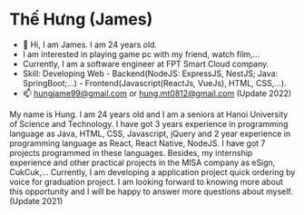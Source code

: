 <h1>Thế Hưng (James)</h1>


- 👋 Hi, I am James. I am 24 years old.
- I am interested in playing game pc with my friend, watch film,... 
- Currently, I am a software engineer at FPT Smart Cloud company.
- Skill: Developing Web - Backend(NodeJS: ExpressJS, NestJS; Java: SpringBoot;...) - Frontend(Javascript(ReactJs, VueJs), HTML, CSS,...).
- 📫 hungjame99@gmail.com or hung.mt0812@gmail.com
(Update 2022)


My name is Hung. I am 24 years old and I am a seniors at Hanoi University of Science and Technology. 
I have got 3 years experience in programming language as Java, HTML, CSS, Javascript, jQuery and 2 year experience in programming language as React, React Native, NodeJS. 
I have got 7 projects programmed in these languages.
Besides, my internship experience and other practical projects in the MISA company as eSign, CukCuk,... Currently, 
I am developing a application project quick ordering by voice for graduation project.
I am looking forward to knowing more about this opportunity and I will be happy to answer more questions about myself.
(Update 2021)

